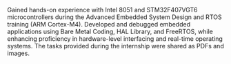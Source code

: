 Gained hands-on experience with Intel 8051 and STM32F407VGT6 microcontrollers during the Advanced Embedded System Design and RTOS training (ARM Cortex-M4). Developed and debugged embedded applications using Bare Metal Coding, HAL Library, and FreeRTOS, while enhancing proficiency in hardware-level interfacing and real-time operating systems. The tasks provided during the internship were shared as PDFs and images.
